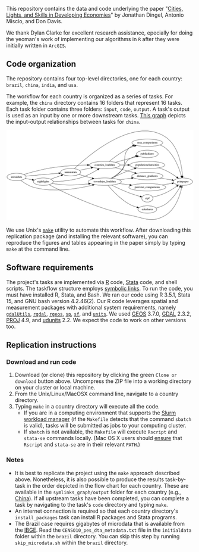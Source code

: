 This repository contains the data and code underlying the paper "[Cities, Lights, and Skills in Developing Economies](http://faculty.chicagobooth.edu/jonathan.dingel/research/DingelMiscioDavis.pdf)" by Jonathan Dingel, Antonio Miscio, and Don Davis.

We thank Dylan Clarke for excellent research assistance, epecially for doing the yeoman's work of implementing our algorithms in `R` after they were initially written in `ArcGIS`.

## Code organization

The repository contains four top-level directories, one for each country: `brazil`, `china`, `india`, and `usa`.

The workflow for each country is organized as a series of tasks.
For example, the `china` directory contains 16 folders that represent 16 tasks.
Each task folder contains three folders: `input`, `code`, `output`.
A task's output is used as an input by one or more downstream tasks.
[This graph](china/symlinks_graph/output/task_flow.png) depicts the input-output relationships between tasks for `china`.

![China task-flow graph](china/symlinks_graph/output/task_flow.png)

We use Unix's [`make`](http://swcarpentry.github.io/make-novice/) utility to automate this workflow.
After downloading this replication package (and installing the relevant software), you can reproduce the figures and tables appearing in the paper simply by typing `make` at the command line.

## Software requirements
The project's tasks are implemented via [R](https://cran.r-project.org/) code, [Stata](http://www.stata.com) code, and shell scripts.
The taskflow structure employs [symbolic links](https://en.wikipedia.org/wiki/Symbolic_link).
To run the code, you must have installed R, Stata, and Bash.
We ran our code using R 3.5.1, Stata 15, and GNU bash version 4.2.46(2).
Our R code leverages spatial and measurement packages with additional system requirements, namely [`gdalUtils`](https://cran.r-project.org/web/packages/gdalUtils/index.html), [`rgdal`](https://cran.r-project.org/web/packages/rgdal/index.html), [`rgeos`](https://cran.r-project.org/web/packages/rgeos/index.html), [`sp`](https://cran.r-project.org/web/packages/units/index.html), [`sf`](https://cran.r-project.org/web/packages/sf/index.html), and [`units`](https://cran.r-project.org/web/packages/units/index.html).
We used [GEOS](https://trac.osgeo.org/geos/) 3.7.0, [GDAL](https://www.gdal.org/usergroup0.html) 2.3.2, [PROJ](https://proj4.org/download.html) 4.9, and [udunits](https://www.unidata.ucar.edu/software/udunits/udunits-current/doc/udunits/udunits2.html) 2.2.
We expect the code to work on other versions too.

## Replication instructions

### Download and run code


1. Download (or clone) this repository by clicking the green `Clone or download` button above.
Uncompress the ZIP file into a working directory on your cluster or local machine.
2. From the Unix/Linux/MacOSX command line, navigate to a country directory.
3. Typing `make` in a country directory will execute all the code.
	* If you are in a computing environment that supports the [Slurm workload manager](https://slurm.schedmd.com/) (if the `Makefile` detects that the command `sbatch` is valid), tasks will be submitted as jobs to your computing cluster.
	* If `sbatch` is not available, the `Makefile` will execute `Rscript` and `stata-se` commands locally.
	(Mac OS X users should [ensure](https://www.stata.com/support/faqs/mac/advanced-topics/) that `Rscript` and `stata-se` are in their relevant `PATH`.)

### Notes
- It is best to replicate the project using the `make` approach described above.
Nonetheless, it is also possible to produce the results task-by-task in the order depicted in the flow chart for each country.
These are available in the `symlinks_graph/output` folder for each country (e.g., [China](china/symlinks_graph/output/graphviz.txt)).
If all upstream tasks have been completed, you can complete a task by navigating to the task's `code` directory and typing `make`.
- An internet connection is required so that each country directory's `install_packages` task can install R packages and Stata programs.
- The Brazil case requires gigabytes of microdata that is available from the [IBGE](http://www.ibge.gov.br).
Read the `CENSO10_pes_dta_metadata.txt` file in the `initialdata` folder within the `brazil` directory.
You can skip this step by running `skip_microdata.sh` within the `brazil` directory.
